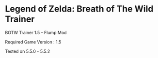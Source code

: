 # Legend of Zelda: Breath of The Wild Trainer
BOTW Trainer 1.5 - Flump Mod

Required Game Version : 1.5

Tested on 5.5.0 - 5.5.2
